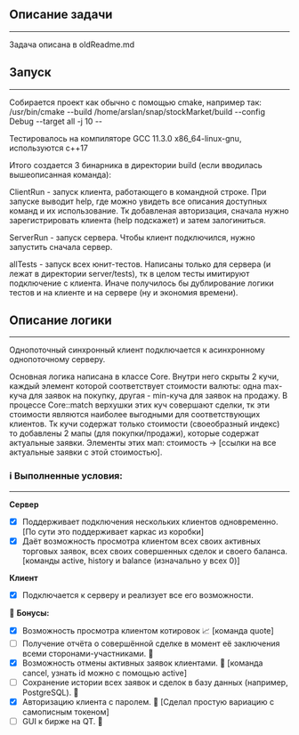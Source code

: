 ## Описание задачи
---
Задача описана в oldReadme.md


## Запуск
---

Собирается проект как обычно с помощью cmake, например так:
/usr/bin/cmake --build /home/arslan/snap/stockMarket/build --config Debug --target all -j 10 --

Тестировалось на компиляторе GCC 11.3.0 x86_64-linux-gnu, используются с++17

Итого создается 3 бинарника в директории build (если вводилась вышеописанная команда):

ClientRun - запуск клиента, работающего в командной строке. При запуске выводит help, где можно увидеть все описания доступных команд и их использование. Тк добавленая авторизация, сначала нужно зарегистрировать клиента (help подскажет) и затем залогиниться.

ServerRun - запуск сервера. Чтобы клиент подключился, нужно запустить сначала сервер.

allTests - запуск всех юнит-тестов. Написаны только для сервера (и лежат в директории server/tests), тк в целом тесты имитируют подключение с клиента. Иначе получилось бы дублирование логики тестов и на клиенте и на сервере (ну и экономия времени).

## Описание логики
---

Однопоточный синхронный клиент подключается к асинхронному однопоточному серверу. 

Основная логика написана в классе Core. Внутри него скрыты 2 кучи, каждый элемент которой соответствует стоимости валюты: одна max-куча для заявок на покупку, другая - min-куча для заявок на продажу. В процессе Core::match верхушки этих куч совершают сделки, тк эти стоимости являются наиболее выгодными для соответствующих клиентов. Тк кучи содержат только стоимости (своеобразный индекс) то добавлены 2 мапы (для покупки/продажи), которые содержат актуальные заявки. Элементы этих мап: стоимость -> [ссылки на все актуальные заявки с этой стоимостью].

### ℹ️ Выполненные условия:
---

**Сервер**

- [x] Поддерживает подключения нескольких клиентов одновременно. [По сути это поддерживает каркас из коробки]
- [x] Даёт возможность просмотра клиентом всех своих активных торговых заявок, всех своих совершенных сделок и своего баланса. [команды active, history и balance (изначально у всех 0)]

**Клиент**

- [x] Подключается к серверу и реализует все его возможности.

🎈 **Бонусы:**

- [x] Возможность просмотра клиентом котировок 📈 [команда quote]
- [ ] Получение отчёта о совершённой сделке в момент её заключения всеми сторонами-участниками. 🤼
- [x] Возможность отмены активных заявок клиентами. 🚫 [команда cancel, узнать id можно с помощью active]
- [ ] Сохранение истории всех заявок и сделок в базу данных (например, PostgreSQL). 💽
- [x] Авторизацию клиента с паролем. 🔑 [Сделал простую вариацию с самописным токеном]
- [ ] GUI к бирже на QT. 🤯